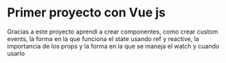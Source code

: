 # Primer proyecto con Vue js

Gracias a este proyecto aprendí a crear componentes, como crear custom events, la forma en la que funciona el state usando ref y reactive, la importancia de los props y la forma en la que se maneja el watch y cuando usarlo